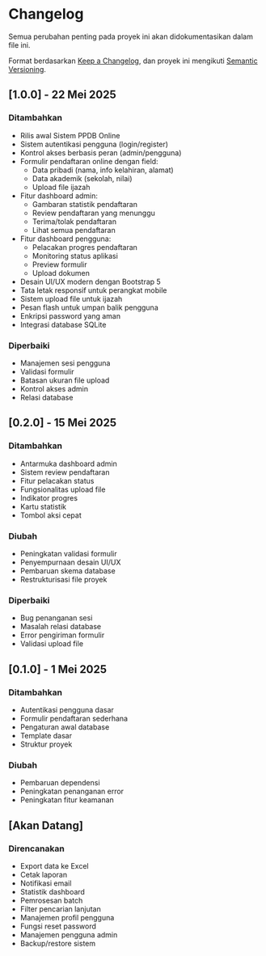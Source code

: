 # Changelog

Semua perubahan penting pada proyek ini akan didokumentasikan dalam file ini.

Format berdasarkan [Keep a Changelog](https://keepachangelog.com/en/1.0.0/),
dan proyek ini mengikuti [Semantic Versioning](https://semver.org/spec/v2.0.0.html).

## [1.0.0] - 22 Mei 2025

### Ditambahkan
- Rilis awal Sistem PPDB Online
- Sistem autentikasi pengguna (login/register)
- Kontrol akses berbasis peran (admin/pengguna)
- Formulir pendaftaran online dengan field:
  - Data pribadi (nama, info kelahiran, alamat)
  - Data akademik (sekolah, nilai)
  - Upload file ijazah
- Fitur dashboard admin:
  - Gambaran statistik pendaftaran
  - Review pendaftaran yang menunggu
  - Terima/tolak pendaftaran
  - Lihat semua pendaftaran
- Fitur dashboard pengguna:
  - Pelacakan progres pendaftaran
  - Monitoring status aplikasi
  - Preview formulir
  - Upload dokumen
- Desain UI/UX modern dengan Bootstrap 5
- Tata letak responsif untuk perangkat mobile
- Sistem upload file untuk ijazah
- Pesan flash untuk umpan balik pengguna
- Enkripsi password yang aman
- Integrasi database SQLite

### Diperbaiki
- Manajemen sesi pengguna
- Validasi formulir
- Batasan ukuran file upload
- Kontrol akses admin
- Relasi database

## [0.2.0] - 15 Mei 2025

### Ditambahkan
- Antarmuka dashboard admin
- Sistem review pendaftaran
- Fitur pelacakan status
- Fungsionalitas upload file
- Indikator progres
- Kartu statistik
- Tombol aksi cepat

### Diubah
- Peningkatan validasi formulir
- Penyempurnaan desain UI/UX
- Pembaruan skema database
- Restrukturisasi file proyek

### Diperbaiki
- Bug penanganan sesi
- Masalah relasi database
- Error pengiriman formulir
- Validasi upload file

## [0.1.0] - 1 Mei 2025

### Ditambahkan
- Autentikasi pengguna dasar
- Formulir pendaftaran sederhana
- Pengaturan awal database
- Template dasar
- Struktur proyek

### Diubah
- Pembaruan dependensi
- Peningkatan penanganan error
- Peningkatan fitur keamanan

## [Akan Datang]

### Direncanakan
- Export data ke Excel
- Cetak laporan
- Notifikasi email
- Statistik dashboard
- Pemrosesan batch
- Filter pencarian lanjutan
- Manajemen profil pengguna
- Fungsi reset password
- Manajemen pengguna admin
- Backup/restore sistem